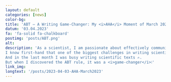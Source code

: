 ```yaml
---
layout: default
categories: [news]
color-bg: 
title: 'ABT – A Writing Game-Changer: My <i>AHA</i> Moment of March 2023'
datum: '03.04.2023'
fa: 'fa-solid fa-chalkboard'
postimg: 'posts/ABT.png'
alt: 
description: 'As a scientist, I am passionate about effectively communicating my research findings to my colleagues and the wider scientific community. 
I know first-hand that one of the biggest challenges in writing scientific papers is to organise and present the results clearly and concisely.
And in the last month I was busy writing scientific texts ✍️. 
But when I discovered the ABT rule, it was a <i>game-changer</i>❕'
link_img: 
longtext: '/posts/2023-04-03-AHA-March2023'
---
```

